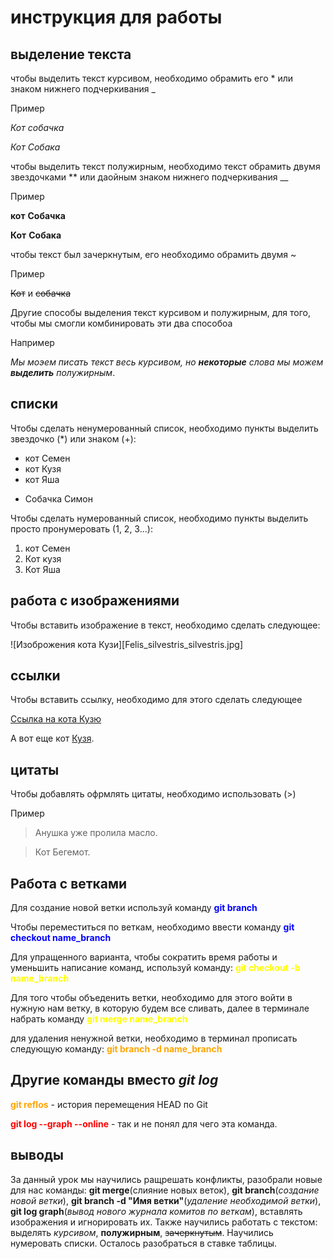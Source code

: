 # инструкция для работы

## выделение текста 

чтобы выделить текст курсивом, необходимо обрамить его * или знаком нижнего подчеркивания _

Пример 

*Кот* *собачка*

_Кот_ _Собака_

чтобы выделить текст полужирным, необходимо текст обрамить двумя звездочками ** или даойным знаком нижнего подчеркивания __

Пример 

**кот** **Собачка**

__Кот__ __Собака__

чтобы текст был зачеркнутым, его необходимо обрамить двумя  ~

Пример 

~~Кот~~ и ~~cобачка~~

Другие способы выделения текст курсивом и полужирным, для того, чтобы мы смогли комбинировать эти два способоа

Например 
 
_Мы моэем писать текст весь курсивом, но **некоторые** слова мы можем **выделить** полужирным_.
## списки


Чтобы сделать ненумерованный список, необходимо пункты выделить звездочко (*) или знаком (+):

* кот Семен
* кот Кузя
* кот Яша
+ Собачка Симон

Чтобы сделать нумерованный список, необходимо пункты выделить просто пронумеровать (1, 2, 3...):

1. кот Семен
2. Кот кузя
3. Кот Яша

## работа с изображениями

Чтобы вставить изображение в текст, необходимо сделать следующее:

![Изоброжения кота Кузи][Felis_silvestris_silvestris.jpg]

## ссылки

Чтобы вставить ссылку, необходимо для этого сделать следующее 

[Ссылка на кота Кузю](https://ru.wikipedia.org/wiki/%D0%9B%D0%B5%D1%81%D0%BD%D0%BE%D0%B9_%D0%BA%D0%BE%D1%82#/media/%D0%A4%D0%B0%D0%B9%D0%BB:Felis_silvestris_silvestris.jpg)

А вот еще кот [Кузя](1).

## цитаты 

Чтобы добавлять офрмлять цитаты, необходимо использовать (>)

Пример 

> Анушка уже пролила масло.

> Кот Бегемот.

## Работа с ветками 
 
Для создание новой ветки используй команду <span style= "color:blue">**git branch** </span> 

Чтобы переместиться по веткам, необходимо ввести команду 
<span style= "color:blue">**git checkout name_branch** </span> 

Для упращенного варианта, чтобы сократить время работы и уменьшить написание команд, используй команду: <span style= "color:Yellow">**git checkout -b name_branch** </span> 

Для того чтобы объеденить ветки, необходимо для этого войти в нужную нам ветку, в которую будем все сливать, далее в терминале набрать команду  <span style= "color:Yellow">**git merge name_branch** </span> 

для удаления ненужной ветки, необходимо в терминал прописать следующую команду: <span style= "color:orange">**git branch -d name_branch** </span> 

## Другие команды вместо _git log_

<span style= "color:orange"> **git reflos** </span> - история перемещения HEAD по  Git

<span style= "color:red"> **git log --graph --online** </span> - так и не понял для чего эта команда. 

## выводы 

За данный урок мы научились ращрешать конфликты, разобрали новые для нас команды: __git merge__(слияние новых веток), __git branch__(_cоздание новой ветки_), __git branch -d "Имя ветки"__(_удаление необходимой ветки_), __git log graph__(_вывод нового журнала комитов по веткам_), вставлять изображения и игнорировать их. Также научились работать с текстом: выделять _курсивом_, **полужирным**, ~~зачеркнутым~~. Научились нумеровать списки. Осталось разобраться в ставке таблицы.